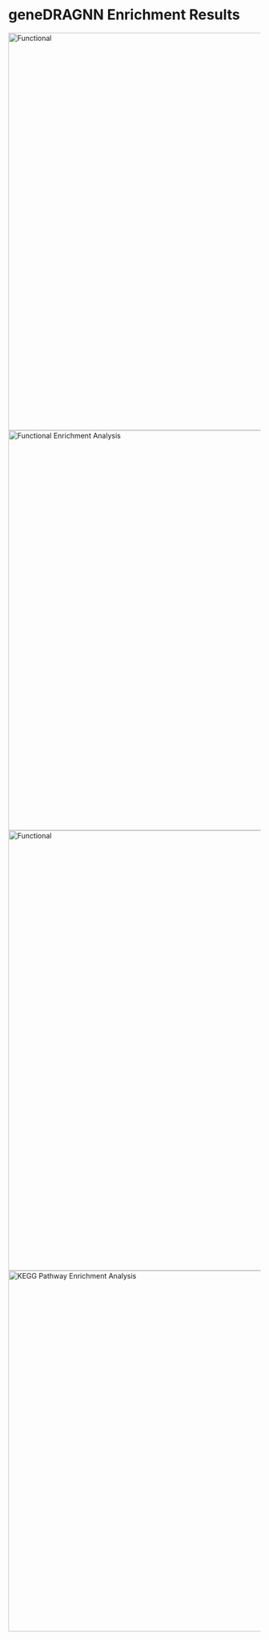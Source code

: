 # geneDRAGNN Enrichment Results

<img width="792" alt="Functional" src="https://user-images.githubusercontent.com/85202161/152126430-da9c1024-d058-4ce4-bb48-6aa548df897f.png">

<img width="797" alt="Functional Enrichment Analysis" src="https://user-images.githubusercontent.com/85202161/152126448-3631011b-375b-456b-91f2-b1eff0f9c684.png">

<img width="877" alt="Functional" src="https://user-images.githubusercontent.com/85202161/152126585-3c927b59-e7cd-4821-a48d-e08c48677baf.png">

<img width="719" alt="KEGG Pathway Enrichment Analysis" src="https://user-images.githubusercontent.com/85202161/152126599-0de0bcd4-1cab-49be-a04a-795d547d756c.png">
